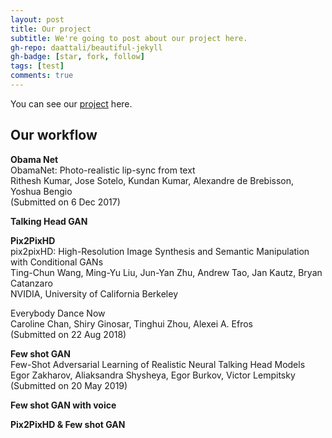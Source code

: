 ```yaml
---
layout: post
title: Our project
subtitle: We're going to post about our project here.
gh-repo: daattali/beautiful-jekyll
gh-badge: [star, fork, follow]
tags: [test]
comments: true
---
```


You can see our [project](https://github.com/kynk94/11th_Project/) here.


## Our workflow

**Obama Net**    
ObamaNet: Photo-realistic lip-sync from text   
Rithesh Kumar, Jose Sotelo, Kundan Kumar, Alexandre de Brebisson, Yoshua Bengio   
(Submitted on 6 Dec 2017)

**Talking Head GAN**

**Pix2PixHD**    
pix2pixHD: High-Resolution Image Synthesis and Semantic Manipulation with Conditional GANs   
Ting-Chun Wang, Ming-Yu Liu, Jun-Yan Zhu, Andrew Tao, Jan Kautz, Bryan Catanzaro   
NVIDIA, University of California Berkeley

Everybody Dance Now   
Caroline Chan, Shiry Ginosar, Tinghui Zhou, Alexei A. Efros   
(Submitted on 22 Aug 2018)

**Few shot GAN**    
Few-Shot Adversarial Learning of Realistic Neural Talking Head Models   
Egor Zakharov, Aliaksandra Shysheya, Egor Burkov, Victor Lempitsky   
(Submitted on 20 May 2019)

**Few shot GAN with voice**

**Pix2PixHD & Few shot GAN**
